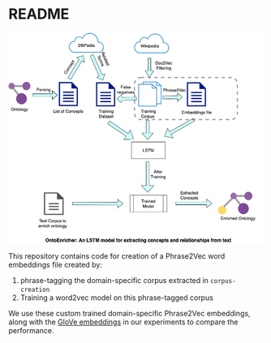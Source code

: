 # README

![Embeddings Creation Process Diagram](embeddings-creation.jpg)

This repository contains code for creation of a Phrase2Vec word embeddings file created by:
1. phrase-tagging the domain-specific corpus extracted in `corpus-creation`
2. Training a word2vec model on this phrase-tagged corpus

We use these custom trained domain-specific Phrase2Vec embeddings, along with the [GloVe embeddings](https://nlp.stanford.edu/projects/glove/) in our experiments to compare the performance.
